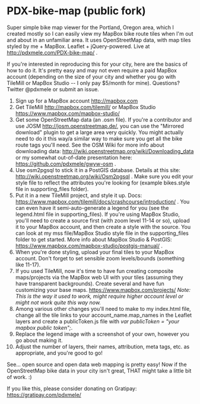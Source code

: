 PDX-bike-map (public fork)
==========================

Super simple bike map viewer for the Portland, Oregon area, which I created mostly so I can easily view my MapBox bike route tiles when I'm out and about in an unfamiliar area. It uses OpenStreetMap data, with map tiles styled by me + MapBox. Leaflet + jQuery-powered. Live at http://pdxmele.com/PDX-bike-map/ .

If you're interested in reproducing this for your city, here are the basics of how to do it. It's pretty easy and may not even require a paid MapBox account (depending on the size of your city and whether you go with TileMill or MapBox Studio -- I only pay $5/month for mine). Questions? Twitter @pdxmele or submit an issue.

1. Sign up for a MapBox account http://mapbox.com
2. Get TileMill http://mapbox.com/tilemill/ or MapBox Studio https://www.mapbox.com/mapbox-studio/
3. Get some OpenStreetMap data (an .osm file). If you're a contributor and use JOSM http://josm.openstreetmap.de/, you can use the "Mirrored download" plugin to get a large area very quickly. You might actually need to do it this way/a similar way to make sure you get all the bike route tags you'll need. See the OSM Wiki for more info about downloading data: http://wiki.openstreetmap.org/wiki/Downloading_data or my somewhat out-of-date presentation here: https://github.com/pdxmele/gwyw-osm .
4. Use osm2pgsql to stick it in a PostGIS database. Details at this site: http://wiki.openstreetmap.org/wiki/Osm2pgsql . Make sure you edit your style file to reflect the attributes you're looking for (example bikes.style file in supporting_files folder).
5. Put it in a new TileMill project, and style it up. Docs: https://www.mapbox.com/tilemill/docs/crashcourse/introduction/ . You can even have it semi-auto-generate a legend for you (see the legend.html file in supporting_files). If you're using MapBox Studio, you'll need to create a source first (with zoom level 11-14 or so), upload it to your MapBox account, and then create a style with the source. You can look at my mss file/MapBox Studio style file in the supporting_files folder to get started. More info about MapBox Studio & PostGIS: https://www.mapbox.com/mapbox-studio/postgis-manual/ .
6. When you're done styling, upload your final tiles to your MapBox account. Don't forget to set sensible zoom levels/bounds (something like 11-17).
7. If you used TileMill, now it's time to have fun creating composite maps/projects via the MapBox web UI with your tiles (assuming they have transparent backgrounds). Create several and have fun customizing your base maps. https://www.mapbox.com/projects/ _Note: This is the way it used to work, might require higher account level or might not work quite this way now._
8. Among various other changes you'll need to make to my index.html file, change all the tile links to your account_name.map_names in the Leaflet layers and create a publicToken.js file with _var publicToken = "your mapbox public token";_.
9. Replace the legend image with a screenshot of your own, however you go about making it.
10. Adjust the number of layers, their names, attribution, meta tags, etc. as appropriate, and you're good to go!

See... open source and open data web mapping is pretty easy! Now if the OpenStreetMap bike data in your city isn't great, THAT might take a little bit of work. :)

If you like this, please consider donating on Gratipay: https://gratipay.com/pdxmele/
